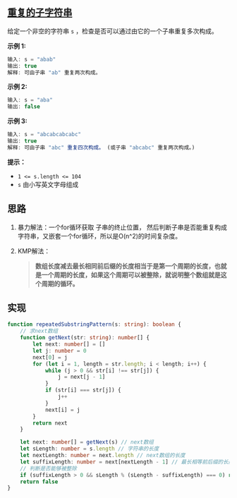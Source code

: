 ## [重复的子字符串](https://leetcode.cn/problems/repeated-substring-pattern/)

给定一个非空的字符串 `s` ，检查是否可以通过由它的一个子串重复多次构成。

**示例 1:**

```js
输入: s = "abab"
输出: true
解释: 可由子串 "ab" 重复两次构成。
```

**示例 2:**

```js
输入: s = "aba"
输出: false
```

**示例 3:**

```js
输入: s = "abcabcabcabc"
输出: true
解释: 可由子串 "abc" 重复四次构成。 (或子串 "abcabc" 重复两次构成。)
```

**提示：**

- `1 <= s.length <= 104`
- `s` 由小写英文字母组成

## 思路

1. 暴力解法：一个for循环获取 子串的终止位置， 然后判断子串是否能重复构成字符串，又嵌套一个for循环，所以是O(n^2)的时间复杂度。

2. KMP解法：

   > **数组长度减去最长相同前后缀的长度相当于是第一个周期的长度，也就是一个周期的长度，如果这个周期可以被整除，就说明整个数组就是这个周期的循环。**

## 实现

```typescript
function repeatedSubstringPattern(s: string): boolean {
    // 求next数组
    function getNext(str: string): number[] {
        let next: number[] = []
        let j: number = 0
        next[0] = j
        for (let i = 1, length = str.length; i < length; i++) {
            while (j > 0 && str[i] !== str[j]) {
                j = next[j - 1]
            }
            if (str[i] === str[j]) {
                j++
            }
            next[i] = j
        }
        return next
    }

    let next: number[] = getNext(s) // next数组
    let sLength: number = s.length // 字符串的长度
    let nextLength: number = next.length // next数组的长度
    let suffixLength: number = next[nextLength - 1] // 最长相等前后缀的长度
    // 判断是否能够被整除
    if (suffixLength > 0 && sLength % (sLength - suffixLength) === 0) return true
    return false
}
```

